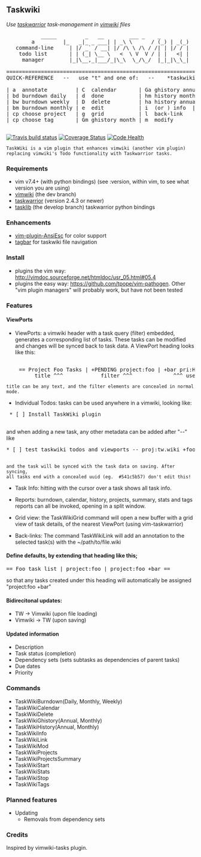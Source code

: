 ## Taskwiki

_Use [taskwarrior](http://taskwarrior.org) task-management in [vimwiki](https://github.com/vimwiki/vimwiki/tree/dev) files_

<pre>
		   _____         _   __        ___ _    _                    ~
        a         |_   _|_ _ ___| | _\ \      / (_) | _(_)         a         ~
   command-line     | |/ _` / __| |/ /\ \ /\ / /| | |/ / |   personal wiki   ~
    todo list       | | (_| \__ \   <  \ V  V / | |   <| |      for vim      ~
     manager        |_|\__,_|___/_|\_\  \_/\_/  |_|_|\_\_|                   ~
                                                                             ~
==============================================================================
QUICK-REFERENCE   --   use "<leader>t" and one of:   --    *taskwiki-quickref*

| a  annotate         | C  calendar       | Ga ghistory annual | p  projects |
| bd burndown daily   | d  done           | hm history month   | s  summary  |
| bw burndown weekly  | D  delete         | ha history annual  | S  stats    |
| bm burndown monthly | e  edit           | i  (or <CR>) info  | t  tags     |
| cp choose project   | g  grid           | l  back-link       | +  start    |
| cp choose tag       | Gm ghistory month | m  modify          | -  stop     |

</pre>


[![Travis build status](https://travis-ci.org/tbabej/taskwiki.svg?branch=master)](https://travis-ci.org/tbabej/taskwiki)
[![Coverage Status](https://coveralls.io/repos/tbabej/taskwiki/badge.svg?branch=master)](https://coveralls.io/r/tbabej/taskwiki?branch=master)
[![Code Health](https://landscape.io/github/tbabej/taskwiki/master/landscape.svg?style=flat)](https://landscape.io/github/tbabej/taskwiki/master)

    TaskWiki is a vim plugin that enhances vimwiki (another vim plugin) replacing vimwiki's Todo functionality with Taskwarrior tasks.

### Requirements

* vim v7.4+
   (with python bindings) (see :version, within vim, to see what version you are using)
* [vimwiki](https://github.com/vimwiki/vimwiki/tree/dev)
   (the dev branch)
* [taskwarrior](http://taskwarrior.org) 
   (version 2.4.3 or newer)
* [tasklib](https://github.com/tbabej/tasklib/tree/develop)
   (the develop branch) taskwarrior python bindings

### Enhancements
* [vim-plugin-AnsiEsc](https://github.com/powerman/vim-plugin-AnsiEsc) for color support
* [tagbar](https://github.com/majutsushi/tagbar) for taskwiki file navigation

### Install

- plugins the vim way: http://vimdoc.sourceforge.net/htmldoc/usr_05.html#05.4
- plugins the easy way: https://github.com/tpope/vim-pathogen. Other "vim plugin managers" will probably work, but have not been tested

### Features

#### ViewPorts

- ViewPorts: a vimwiki header with a task query (filter) embedded, generates
    a corresponding list of tasks. These tasks can be modified and changes
    will be synced back to task data.  A ViewPort heading looks like this:

<pre>    
    == Project Foo Tasks | +PENDING project:foo | +bar pri:H ==
         title ^^^            filter ^^^             ^^^ user defaults
</pre>
    title can be any text, and the filter elements are concealed in normal mode.

- Individual Todos: tasks can be used anywhere in a vimwiki, looking like:

<pre>
 * [ ] Install TaskWiki plugin

</pre>
and when adding a new task, any other metadata can be added after "--" like

<pre>
* [ ] test taskwiki todos and viewports -- proj:tw.wiki +foo due:tomorrow

</pre>

    and the task will be synced with the task data on saving. After syncing,
    all tasks end with a concealed uuid (eg.  #541c5b57) don't edit this!

- Task Info: hitting <CR> with the cursor over a task shows all task info.

- Reports: burndown, calendar, history, projects, summary, stats and tags
    reports can all be invoked, opening in a split window.

- Grid view: the TaskWikiGrid command will open a new buffer with a grid
    view of task details, of the nearest ViewPort (using vim-taskwarrior)

- Back-links: The command TaskWikiLink will add an annotation to the selected
    task(s) with the ~/path/to/file.wiki


#### Define defaults, by extending that heading like this;
<pre>
== Foo task list | project:foo | project:foo +bar ==
</pre>
so that any tasks created under this heading will automatically be assigned "project:foo +bar"

#### Bidirecitonal updates:
  * TW -> Vimwiki (upon file loading)
  * Vimwiki -> TW (upon saving)

#### Updated information
  * Description
  * Task status (completion)
  * Dependency sets (sets subtasks as dependencies of parent tasks)
  * Due dates
  * Priority

### Commands
  * TaskWikiBurndown(Daily, Monthly, Weekly)
  * TaskWikiCalendar
  * TaskWikiDelete
  * TaskWikiGhistory(Annual, Monthly)
  * TaskWikiHistory(Annual, Monthly)
  * TaskWikiInfo
  * TaskWikiLink
  * TaskWikiMod
  * TaskWikiProjects
  * TaskWikiProjectsSummary
  * TaskWikiStart
  * TaskWikiStats
  * TaskWikiStop
  * TaskWikiTags

### Planned features
* Updating
  * Removals from dependency sets

### Credits

Inspired by vimwiki-tasks plugin.
